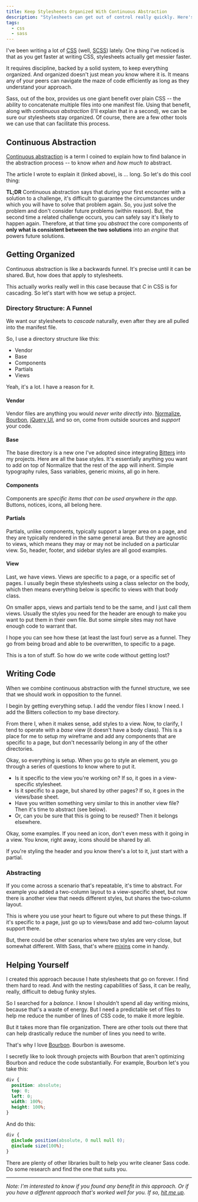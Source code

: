 ```yaml
---
title: Keep Stylesheets Organized With Continuous Abstraction
description: "Stylesheets can get out of control really quickly. Here's the approach I use to stay organized."
tags:
  - css
  - sass
---
```


I've been writing a lot of [CSS](/blog/wtf-is-css/) (well, [SCSS](http://sass-lang.com/)) lately. One thing I've noticed is that as you get faster at writing CSS, stylesheets actually get messier faster.

It requires discipline, backed by a solid system, to keep everything organized. And organized doesn't just mean _you_ know where it is. It means any of your peers can navigate the maze of code efficiently as long as they understand your approach.

Sass, out of the box, provides us one giant benefit over plain CSS -- the ability to concatenate multiple files into one manifest file. Using that benefit, along with _continuous abstraction_ (I'll explain that in a second), we can be sure our stylesheets stay organized. Of course, there are a few other tools we can use that can facilitate this process.

## Continuous Abstraction

[Continuous abstraction](http://thepolymathlab.com/introducing-continuous-abstraction) is a term I coined to explain how to find balance in the abstraction process -- to know _when_ and _how much to_ abstract.

The article I wrote to explain it (linked above), is ... long. So let's do this cool thing:

**TL;DR** Continuous abstraction says that during your first encounter with a solution to a challenge, it's difficult to guarantee the circumstances under which you will have to solve that problem again. So, you just solve the problem and don't consider future problems (within reason). But, the second time a related challenge occurs, you can safely say it's likely to happen again. Therefore, at that time you _abstract_ the core components of **only what is consistent between the two solutions** into an _engine_ that powers future solutions.

## Getting Organized

Continuous abstraction is like a backwards funnel. It's precise until it can be shared. But, how does that apply to stylesheets.

This actually works really well in this case because that _C_ in CSS is for cascading. So let's start with how we setup a project.

### Directory Structure: A Funnel

We want our stylesheets to _cascade_ naturally, even after they are all pulled into the manifest file.

So, I use a directory structure like this:

- Vendor
- Base
- Components
- Partials
- Views

Yeah, it's a lot. I have a reason for it.

#### Vendor

Vendor files are anything you would _never write directly into_. [Normalize](https://necolas.github.io/normalize.css/), [Bourbon](http://bourbon.io/), [jQuery UI](http://jqueryui.com/themeroller/), and so on, come from outside sources and _support_ your code.

#### Base

The base directory is a new one I've adopted since integrating [Bitters](https://github.com/thoughtbot/bitters) into my projects. Here are all the base styles. It's essentially anything you want to add on top of Normalize that the rest of the app will inherit. Simple typography rules, Sass variables, generic mixins, all go in here.

#### Components

Components are _specific items that can be used anywhere in the app_. Buttons, notices, icons, all belong here.

#### Partials

Partials, unlike components, typically support a larger area on a page, and they are typically rendered in the same general area. But they are agnostic to views, which means they may or may not be included on a particular view. So, header, footer, and sidebar styles are all good examples.

#### View

Last, we have views. Views are specific to a page, or a specific set of pages. I usually begin these stylesheets using a class selector on the body, which then means everything below is specific to views with that body class.

On smaller apps, views and partials tend to be the same, and I just call them views. Usually the styles you need for the header are enough to make you want to put them in their own file. But some simple sites may not have enough code to warrant that.

I hope you can see how these (at least the last four) serve as a funnel. They go from being broad and able to be overwritten, to specific to a page.

This is a ton of stuff. So how do we write code without getting lost?

## Writing Code

When we combine continuous abstraction with the funnel structure, we see that we should work in opposition to the funnel.

I begin by getting everything setup. I add the vendor files I know I need. I add the Bitters collection to my base directory.

From there I, when it makes sense, add styles to a view. Now, to clarify, I tend to operate with a _base_ view (it doesn't have a body class). This is a place for me to setup my wireframe and add any components that are specific to a page, but don't necessarily belong in any of the other directories.

Okay, so everything is setup. When you go to style an element, you go through a series of questions to know where to put it.

- Is it specific to the view you're working on? If so, it goes in a view-specific stylesheet.
- Is it specific to a page, but shared by other pages? If so, it goes in the views/base sheet.
- Have you written something very similar to this in another view file? Then it's time to abstract (see below).
- Or, can you be sure that this is going to be reused? Then it belongs elsewhere.

Okay, some examples. If you need an icon, don't even mess with it going in a view. You know, right away, icons should be shared by all.

If you're styling the header and you know there's a lot to it, just start with a partial.

### Abstracting

If you come across a scenario that's repeatable, it's time to abstract. For example you added a two-column layout to a view-specific sheet, but now there is another view that needs different styles, but shares the two-column layout.

This is where you use your heart to figure out where to put these things. If it's specific to a page, just go up to views/base and add two-column layout support there.

But, there could be other scenarios where two styles are very close, but somewhat different. With Sass, that's where [mixins](http://sass-lang.com/guide#topic-6) come in handy.

## Helping Yourself

I created this approach because I hate stylesheets that go on forever. I find them hard to read. And with the nesting capabilities of Sass, it can be really, really, difficult to debug funky styles.

So I searched for a _balance_. I know I shouldn't spend all day writing mixins, because that's a waste of energy. But I need a predictable set of files to help me reduce the number of lines of CSS code, to make it more legible.

But it takes more than file organization. There are other tools out there that can help drastically reduce the number of lines you need to write.

That's why I love [Bourbon](http://bourbon.io/). Bourbon is awesome.

I secretly like to look through projects with Bourbon that aren't optimizing Bourbon and reduce the code substantially. For example, Bourbon let's you take this:

```scss
div {
  position: absolute;
  top: 0;
  left: 0;
  width: 100%;
  height: 100%;
}
```

And do this:

```scss
div {
  @include position(absolute, 0 null null 0);
  @include size(100%);
}
```

There are plenty of other libraries built to help you write cleaner Sass code. Do some research and find the one that suits you.

---

_Note: I'm interested to know if you found any benefit in this approach. Or if you have a different approach that's worked well for you. If so, [hit me up](https://twitter.com/seancdavis29)_.
